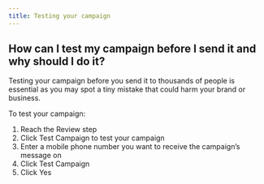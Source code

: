 ```yaml
---
title: Testing your campaign
---
```


## How can I test my campaign before I send it and why should I do it?
Testing your campaign before you send it to thousands of people is essential as you may spot a tiny mistake that could harm your brand or business. 

To test your campaign:
1.	Reach the Review step
2.	Click Test Campaign to test your campaign
3.	Enter a mobile phone number you want to receive the campaign’s message on
4.	Click Test Campaign 
5.	Click Yes
